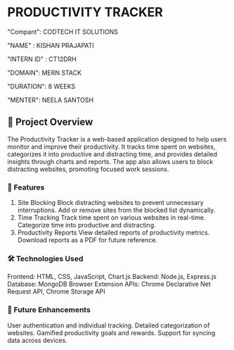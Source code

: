 # PRODUCTIVITY TRACKER

"Compant": CODTECH IT SOLUTIONS

"NAME" : KISHAN PRAJAPATI

"INTERN ID" : CT12DRH

"DOMAIN": MERN STACK

"DURATION": 8 WEEKS

"MENTER": NEELA SANTOSH


## 🚀 Project Overview
The Productivity Tracker is a web-based application designed to help users monitor and improve their productivity. It tracks time spent on websites, categorizes it into productive and distracting time, and provides detailed insights through charts and reports. The app also allows users to block distracting websites, promoting focused work sessions.

### 🌟 Features
1. Site Blocking
Block distracting websites to prevent unnecessary interruptions.
Add or remove sites from the blocked list dynamically.
2. Time Tracking
Track time spent on various websites in real-time.
Categorize time into productive and distracting.
3. Productivity Reports
View detailed reports of productivity metrics.
Download reports as a PDF for future reference.

### 🛠️ Technologies Used
Frontend: HTML, CSS, JavaScript, Chart.js
Backend: Node.js, Express.js
Database: MongoDB
Browser Extension APIs: Chrome Declarative Net Request API, Chrome Storage API


### 🚀 Future Enhancements
User authentication and individual tracking.
Detailed categorization of websites.
Gamified productivity goals and rewards.
Support for syncing data across devices.
